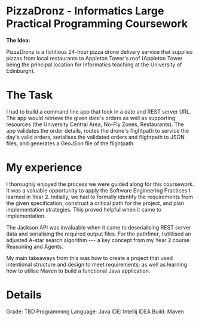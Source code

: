 # PizzaDronz - Informatics Large Practical Programming Coursework

**The Idea:**

PizzaDronz is a fictitious 24-hour pizza drone delivery service that supplies pizzas from local restaurants to Appleton Tower's roof (Appleton Tower being the principal location for Informatics teaching at the University of Edinburgh).

# The Task

I had to build a command line app that took in a date and REST server URL. The app would retrieve the given date's orders as well as supporting resources (the University Central Area, No-Fly Zones, Restaurants).
The app validates the order details, routes the drone's flightpath to service the day's valid orders, serialises the validated orders and flightpath to JSON files, and generates a GeoJSon file of the flightpath.

# My experience

I thoroughly enjoyed the process we were guided along for this coursework. It was a valuable opportunity to apply the Software Engineering Practices I learned in Year 2. Initially, we had to formally identify the requirements from the given specification, construct a critical path for the project, and plan implementation strategies. This proved helpful when it came to implementation.

The Jackson API was invaluable when it came to deserialising REST server data and serialising the required output files. For the pathfiner, I utitlised an adjusted A-star search algorithm --- a key concept from my Year 2 course Reasoning and Agents.

My main takeaways from this was how to create a project that used intentional structure and design to meet requirements; as well as learning how to utilise Maven to build a functional Java application.

# Details
Grade: TBD
Programming Language: Java
IDE: Intellij IDEA
Build: Maven




